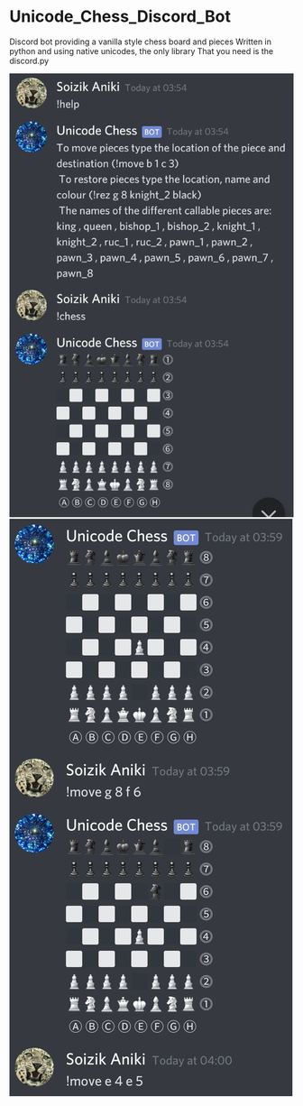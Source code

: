 # Unicode_Chess_Discord_Bot
Discord bot providing a vanilla style chess board and pieces
Written in python and using native unicodes, the only library
That you need is the discord.py

![alt img](https://github.com/Tavnos/Unicode_Chess_Discord_Bot/blob/master/Screenshot_20200925-040205_Discord.jpg)
![alt img](https://github.com/Tavnos/Unicode_Chess_Discord_Bot/blob/master/Screenshot_20200925-040135_Discord.jpg)
